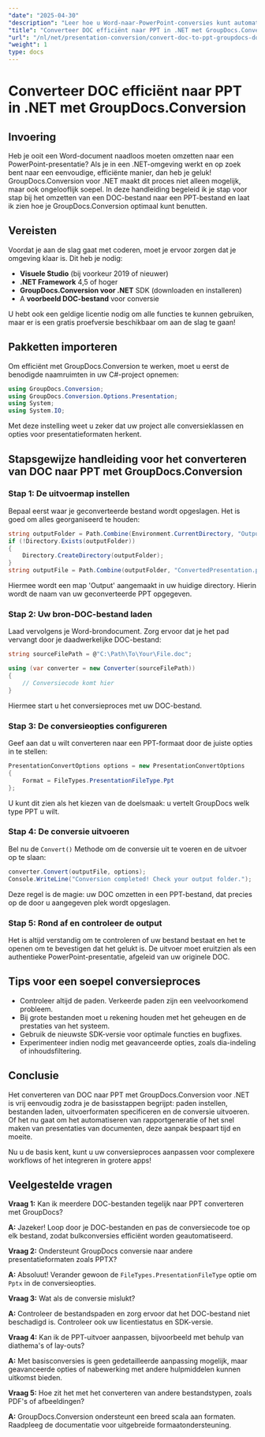 ```yaml
---
"date": "2025-04-30"
"description": "Leer hoe u Word-naar-PowerPoint-conversies kunt automatiseren met GroupDocs.Conversion voor .NET. Stroomlijn uw documentworkflows met deze gedetailleerde handleiding."
"title": "Converteer DOC efficiënt naar PPT in .NET met GroupDocs.Conversion&#58; een uitgebreide handleiding"
"url": "/nl/net/presentation-conversion/convert-doc-to-ppt-groupdocs-dotnet/"
"weight": 1
type: docs
---
```

# Converteer DOC efficiënt naar PPT in .NET met GroupDocs.Conversion

## Invoering

Heb je ooit een Word-document naadloos moeten omzetten naar een PowerPoint-presentatie? Als je in een .NET-omgeving werkt en op zoek bent naar een eenvoudige, efficiënte manier, dan heb je geluk! GroupDocs.Conversion voor .NET maakt dit proces niet alleen mogelijk, maar ook ongelooflijk soepel. In deze handleiding begeleid ik je stap voor stap bij het omzetten van een DOC-bestand naar een PPT-bestand en laat ik zien hoe je GroupDocs.Conversion optimaal kunt benutten.


## Vereisten

Voordat je aan de slag gaat met coderen, moet je ervoor zorgen dat je omgeving klaar is. Dit heb je nodig:

- **Visuele Studio** (bij voorkeur 2019 of nieuwer)
- **.NET Framework** 4,5 of hoger
- **GroupDocs.Conversion voor .NET** SDK (downloaden en installeren)
- A **voorbeeld DOC-bestand** voor conversie

U hebt ook een geldige licentie nodig om alle functies te kunnen gebruiken, maar er is een gratis proefversie beschikbaar om aan de slag te gaan!


## Pakketten importeren

Om efficiënt met GroupDocs.Conversion te werken, moet u eerst de benodigde naamruimten in uw C#-project opnemen:

```csharp
using GroupDocs.Conversion;
using GroupDocs.Conversion.Options.Presentation;
using System;
using System.IO;
```

Met deze instelling weet u zeker dat uw project alle conversieklassen en opties voor presentatieformaten herkent.


## Stapsgewijze handleiding voor het converteren van DOC naar PPT met GroupDocs.Conversion

### Stap 1: De uitvoermap instellen

Bepaal eerst waar je geconverteerde bestand wordt opgeslagen. Het is goed om alles georganiseerd te houden:

```csharp
string outputFolder = Path.Combine(Environment.CurrentDirectory, "Output");
if (!Directory.Exists(outputFolder))
{
    Directory.CreateDirectory(outputFolder);
}
string outputFile = Path.Combine(outputFolder, "ConvertedPresentation.ppt");
```

Hiermee wordt een map 'Output' aangemaakt in uw huidige directory. Hierin wordt de naam van uw geconverteerde PPT opgegeven.


### Stap 2: Uw bron-DOC-bestand laden

Laad vervolgens je Word-brondocument. Zorg ervoor dat je het pad vervangt door je daadwerkelijke DOC-bestand:

```csharp
string sourceFilePath = @"C:\Path\To\Your\File.doc";

using (var converter = new Converter(sourceFilePath))
{
    // Conversiecode komt hier
}
```

Hiermee start u het conversieproces met uw DOC-bestand.


### Stap 3: De conversieopties configureren

Geef aan dat u wilt converteren naar een PPT-formaat door de juiste opties in te stellen:

```csharp
PresentationConvertOptions options = new PresentationConvertOptions
{
    Format = FileTypes.PresentationFileType.Ppt
};
```

U kunt dit zien als het kiezen van de doelsmaak: u vertelt GroupDocs welk type PPT u wilt.


### Stap 4: De conversie uitvoeren

Bel nu de `Convert()` Methode om de conversie uit te voeren en de uitvoer op te slaan:

```csharp
converter.Convert(outputFile, options);
Console.WriteLine("Conversion completed! Check your output folder.");
```

Deze regel is de magie: uw DOC omzetten in een PPT-bestand, dat precies op de door u aangegeven plek wordt opgeslagen.


### Stap 5: Rond af en controleer de output

Het is altijd verstandig om te controleren of uw bestand bestaat en het te openen om te bevestigen dat het gelukt is. De uitvoer moet eruitzien als een authentieke PowerPoint-presentatie, afgeleid van uw originele DOC.


## Tips voor een soepel conversieproces

- Controleer altijd de paden. Verkeerde paden zijn een veelvoorkomend probleem.
- Bij grote bestanden moet u rekening houden met het geheugen en de prestaties van het systeem.
- Gebruik de nieuwste SDK-versie voor optimale functies en bugfixes.
- Experimenteer indien nodig met geavanceerde opties, zoals dia-indeling of inhoudsfiltering.


## Conclusie

Het converteren van DOC naar PPT met GroupDocs.Conversion voor .NET is vrij eenvoudig zodra je de basisstappen begrijpt: paden instellen, bestanden laden, uitvoerformaten specificeren en de conversie uitvoeren. Of het nu gaat om het automatiseren van rapportgeneratie of het snel maken van presentaties van documenten, deze aanpak bespaart tijd en moeite.

Nu u de basis kent, kunt u uw conversieproces aanpassen voor complexere workflows of het integreren in grotere apps!


## Veelgestelde vragen

**Vraag 1:** Kan ik meerdere DOC-bestanden tegelijk naar PPT converteren met GroupDocs?  

**A:** Jazeker! Loop door je DOC-bestanden en pas de conversiecode toe op elk bestand, zodat bulkconversies efficiënt worden geautomatiseerd.

**Vraag 2:** Ondersteunt GroupDocs conversie naar andere presentatieformaten zoals PPTX?  

**A:** Absoluut! Verander gewoon de `FileTypes.PresentationFileType` optie om `Pptx` in de conversieopties.

**Vraag 3:** Wat als de conversie mislukt?  

**A:** Controleer de bestandspaden en zorg ervoor dat het DOC-bestand niet beschadigd is. Controleer ook uw licentiestatus en SDK-versie.

**Vraag 4:** Kan ik de PPT-uitvoer aanpassen, bijvoorbeeld met behulp van diathema's of lay-outs?  

**A:** Met basisconversies is geen gedetailleerde aanpassing mogelijk, maar geavanceerde opties of nabewerking met andere hulpmiddelen kunnen uitkomst bieden.

**Vraag 5:** Hoe zit het met het converteren van andere bestandstypen, zoals PDF's of afbeeldingen?  

**A:** GroupDocs.Conversion ondersteunt een breed scala aan formaten. Raadpleeg de documentatie voor uitgebreide formaatondersteuning.